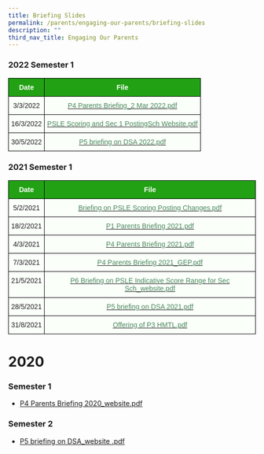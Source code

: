 ```yaml
---
title: Briefing Slides
permalink: /parents/engaging-our-parents/briefing-slides
description: ""
third_nav_title: Engaging Our Parents
---
```

### 2022 Semester 1


<style type="text/css">
.tg  {border-collapse:collapse;border-spacing:0;}
.tg td{border-color:black;border-style:solid;border-width:1px;font-family:Arial, sans-serif;font-size:14px;
  overflow:hidden;padding:10px 5px;word-break:normal;}
.tg th{border-color:black;border-style:solid;border-width:1px;font-family:Arial, sans-serif;font-size:14px;
  font-weight:normal;overflow:hidden;padding:10px 5px;word-break:normal;}
.tg .tg-pk3b{background-color:#FBFFFA;color:#222;text-align:center;vertical-align:top}
.tg .tg-1h0n{background-color:#22A114;color:#FBFFFA;font-weight:bold;text-align:center;vertical-align:top}
.tg .tg-gbal{background-color:#FBFFFA;color:#49875C;text-align:center;text-decoration:underline;vertical-align:top}
</style>
<table class="tg">
<thead>
  <tr>
    <th class="tg-1h0n">Date  </th>
    <th class="tg-1h0n">File</th>
  </tr>
</thead>
<tbody>
  <tr>
    <td class="tg-pk3b">3/3/2022</td>
    <td class="tg-gbal"><a href="/files/P4%20Parents%20Briefing_2%20Mar%202022.pdf"><span style="font-weight:400;color:#49875C">P4 Parents Briefing_2 Mar 2022.pdf</span></a><br></td>
  </tr>
  <tr>
    <td class="tg-pk3b">16/3/2022</td>
    <td class="tg-gbal"><a href="/files/PSLE%20Scoring%20and%20Sec%201%20PostingSch%20Website.pdf"><span style="font-weight:400;color:#49875C">PSLE Scoring and Sec 1 PostingSch Website.pdf</span></a><br></td>
  </tr>
  <tr>
    <td class="tg-pk3b">30/5/2022</td>
    <td class="tg-gbal"><a href="/files/P5%20briefing%20on%20DSA%202022.pdf"><span style="font-weight:400;color:#49875C">P5 briefing on DSA 2022.pdf</span></a><br></td>
  </tr>
</tbody>
</table>

### 2021 Semester 1

<style type="text/css">
.tg  {border-collapse:collapse;border-spacing:0;}
.tg td{border-color:black;border-style:solid;border-width:1px;font-family:Arial, sans-serif;font-size:14px;
  overflow:hidden;padding:10px 5px;word-break:normal;}
.tg th{border-color:black;border-style:solid;border-width:1px;font-family:Arial, sans-serif;font-size:14px;
  font-weight:normal;overflow:hidden;padding:10px 5px;word-break:normal;}
.tg .tg-pk3b{background-color:#FBFFFA;color:#222;text-align:center;vertical-align:top}
.tg .tg-1h0n{background-color:#22A114;color:#FBFFFA;font-weight:bold;text-align:center;vertical-align:top}
.tg .tg-gbal{background-color:#FBFFFA;color:#49875C;text-align:center;text-decoration:underline;vertical-align:top}
</style>
<table class="tg">
<thead>
  <tr>
    <th class="tg-1h0n">Date  </th>
    <th class="tg-1h0n">File</th>
  </tr>
</thead>
<tbody>
  <tr>
    <td class="tg-pk3b">5/2/2021</td>
    <td class="tg-gbal"><a href="/files/Briefing%20on%20PSLE%20Scoring%20%20Posting%20Changes.pdf"><span style="font-weight:400;color:#49875C">Briefing on PSLE Scoring Posting Changes.pdf</span></a><span style="color:#222;background-color:#FBFFFA"> </span><br></td>
  </tr>
  <tr>
    <td class="tg-pk3b">18/2/2021</td>
    <td class="tg-gbal"><a href="/files/P1%20Parents%20Briefing%202021.pdf"><span style="font-weight:400;color:#49875C">P1 Parents Briefing 2021.pdf</span></a><br></td>
  </tr>
  <tr>
    <td class="tg-pk3b">4/3/2021</td>
    <td class="tg-gbal"><a href="/files/P4%20Parents%20Briefing%202021.pdf"><span style="font-weight:400;color:#49875C">P4 Parents Briefing 2021.pdf</span></a><br></td>
  </tr>
  <tr>
    <td class="tg-pk3b">7/3/2021</td>
    <td class="tg-gbal"><a href="/files/P4%20Parents%20Briefing%202021_GEP.pdf"><span style="font-weight:400;color:#49875C">P4 Parents Briefing 2021_GEP.pdf</span></a><br></td>
  </tr>
  <tr>
    <td class="tg-pk3b">21/5/2021</td>
    <td class="tg-gbal"><a href="/files/P6%20Briefing%20on%20PSLE%20Indicative%20Score%20Range%20for%20Sec%20Sch_website.pdf"><span style="font-weight:400;color:#49875C">P6 Briefing on PSLE Indicative Score Range for Sec Sch_website.pdf</span></a><br></td>
  </tr>
  <tr>
    <td class="tg-pk3b">28/5/2021</td>
    <td class="tg-gbal"><a href="/files/P5%20briefing%20on%20DSA%202021.pdf"><span style="font-weight:400;color:#49875C">P5 briefing on DSA 2021.pdf</span></a><br></td>
  </tr>
  <tr>
    <td class="tg-pk3b">31/8/2021</td>
    <td class="tg-gbal"><a href="/files/Offering%20of%20P3%20HMTL.pdf"><span style="font-weight:400;color:#49875C">Offering of P3 HMTL.pdf</span></a><br></td>
  </tr>
</tbody>
</table>

# 2020

### Semester 1

* [P4 Parents Briefing 2020\_website.pdf](/files/P4%20Parents%20Briefing%202020_website.pdf)

### Semester 2

* [P5 briefing on DSA_website .pdf ](/files/P5%20briefing%20on%20DSA_website%20.pdf)